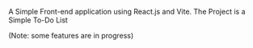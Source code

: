 A Simple Front-end application using React.js and Vite.
The Project is a Simple To-Do List

(Note: some features are in progress)
